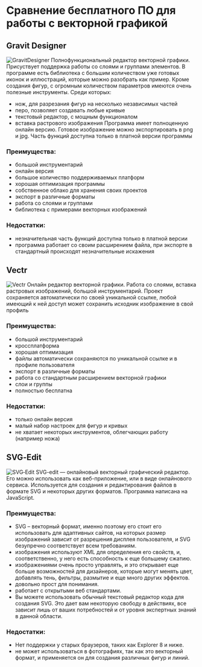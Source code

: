 
# Сравнение бесплатного ПО для работы с векторной графикой
## Gravit Designer
![GravitDesigner](/Images/GravitDesigner.png)
Полнофункциональный редактор векторной графики. Присуствует поддержка работы со слоями и группами элементов. В программе есть библиотека с большим количеством уже готовых иконок и иллюстраций, которые можно разобрать как пример. Кроме создания фигур, с огромным количеством параметров имеются очень полезные инструменты. Среди которых:
- нож, для разрезания фигур на несколько независимых частей
- перо, позволяет создавать любые кривые
- текстовый редактор, с мощным функционалом
- вставка растрового изображения
Программа имеет полноценную онлайн версию. Готовое изображение можно экспортировать в png и jpg. Часть функций доступна только в платной версии программы
### Преимущества:
- большой инструментарий
- онлайн версия
- большое количество поддерживаемых платформ
- хорошая оптимизация программы
- собственное облако для хранения своих проектов
- экспорт в различные форматы
- работа со слоями и группами
- библиотека с примерами векторных изображений
### Недостатки:
- незначительная часть функций доступна только в платной версии
- программа работает со своим расширением файла, при экспорте в стандартный происходят незначительные искажения
## Vectr
![Vectr](/Images/Vectr.png)
Онлайн редактор векторной графики. Работа со слоями, вставка растровых изображений, большой инструментарий. Проект сохраняется автоматически по своей уникальной ссылке, любой имеющий к ней доступ может сохранить исходник изображение в свой профиль
### Преимущества:
- большой инструментарий
- кроссплатформа
- хорошая оптимизация
- файлы автоматически сохраняются по уникальной ссылке и в профиле пользователя
- экспорт в различные форматы
- работа со стандартным расширением векторной графики
- слои и группы
- полностью бесплатна
### Недостатки:
- только онлайн версия
- малый набор настроек для фигур и кривых
- не хватает некоторых инструментов, облегчающих работу (например ножа)
## SVG‑Edit
![SVG‑Edit](https://user-images.githubusercontent.com/74158759/112347576-90dbc780-8cf9-11eb-807a-59b438c4ae04.png)
SVG-edit — онлайновый векторный графический редактор. Его можно использовать как веб-приложение, или в виде онлайнового сервиса. Используется для создания и редактирования файлов в формате SVG и некоторых других форматов. Программа написана на JavaScript.
### Преимущества:
- SVG – векторный формат, именно поэтому его стоит его использовать для адаптивных сайтов, на которых размер изображений зависит от разрешения дисплея пользователя, и SVG безупречно соответствует всем требованиям.
- изображения используют XML для определения его свойств, и, соответственно, у него есть способность к еще большему сжатию.
- изображениями очень просто управлять, и это открывает еще больше возможностей для дизайнеров, которые могут менять цвет, добавлять тень, фильтры, размытие и еще много других эффектов.
- довольно прост для понимания.
- работает с открытыми веб стандартами.
- Вы можете использовать обычный текстовый редактор кода для создания SVG. Это дает вам некоторую свободу в действиях, все зависит лишь от ваших потребностей и от уровня экспертных знаний в данной области.
### Недостатки:
- Нет поддержки у старых браузеров, таких как Explorer 8 и ниже.
- не может использоваться в фотографиях, так как это векторный формат, и применяется он для создания различных фигур и линий.
